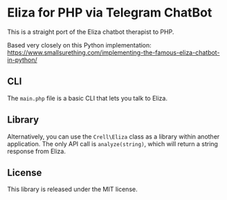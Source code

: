 # Eliza for PHP via Telegram ChatBot

This is a straight port of the Eliza chatbot therapist to PHP.

Based very closely on this Python implementation: https://www.smallsurething.com/implementing-the-famous-eliza-chatbot-in-python/

## CLI

The `main.php` file is a basic CLI that lets you talk to Eliza.

## Library

Alternatively, you can use the `Crell\Eliza` class as a library within another application.  The only API call is `analyze(string)`, which will return a string response from Eliza.

## License

This library is released under the MIT license.
